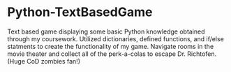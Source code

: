 # Python-TextBasedGame

Text based game displaying some basic Python knowledge obtained through my coursework. Utilized dictionaries, defined functions, and if/else statments to create the functionality of my game. Navigate rooms in the movie theater and collect all of the perk-a-colas to escape Dr. Richtofen. (Huge CoD zombies fan!)
